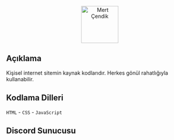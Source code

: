 <p align="center">
  <img width="100" src="https://mertcendik.org/assets/images/logo.png" alt="Mert Çendik">
</p>

## Açıklama
Kişisel internet sitemin kaynak kodlarıdır. Herkes gönül rahatlığıyla kullanabilir.

## Kodlama Dilleri
`HTML` - `CSS` - `JavaScript`

## Discord Sunucusu
<a href="https://theprevo.net/discord"></a>
